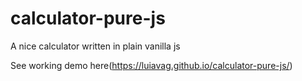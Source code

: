 # calculator-pure-js
A nice calculator written in plain vanilla js

See working demo here(https://luiavag.github.io/calculator-pure-js/)
